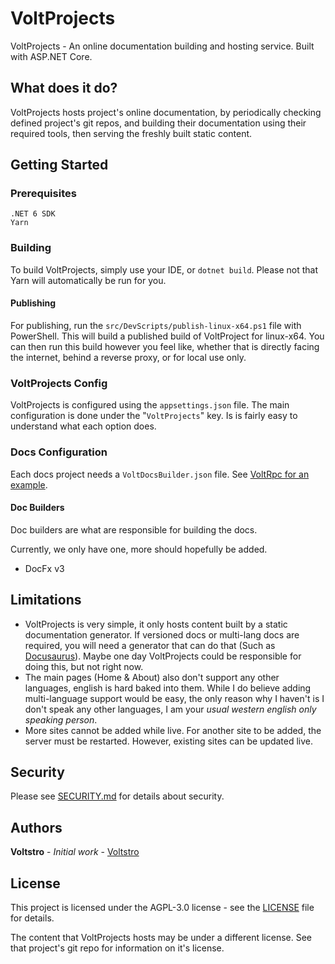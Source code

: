 # VoltProjects

VoltProjects - An online documentation building and hosting service. Built with ASP.NET Core.

## What does it do?

VoltProjects hosts project's online documentation, by periodically checking defined project's git repos, and building their documentation using their required tools, then serving the freshly built static content.

## Getting Started

### Prerequisites

```
.NET 6 SDK
Yarn
```

### Building

To build VoltProjects, simply use your IDE, or `dotnet build`. Please not that Yarn will automatically be run for you.

#### Publishing

For publishing, run the `src/DevScripts/publish-linux-x64.ps1` file with PowerShell. This will build a published build of VoltProject for linux-x64. You can then run this build however you feel like, whether that is directly facing the internet, behind a reverse proxy, or for local use only.

### VoltProjects Config

VoltProjects is configured using the `appsettings.json` file. The main configuration is done under the "`VoltProjects`" key. Is is fairly easy to understand what each option does.

### Docs Configuration

Each docs project needs a `VoltDocsBuilder.json` file. See [VoltRpc for an example](https://github.com/Voltstro-Studios/VoltRpc/blob/master/docs/VoltDocsBuilder.json).

#### Doc Builders

Doc builders are what are responsible for building the docs.

Currently, we only have one, more should hopefully be added.

- DocFx v3

## Limitations

- VoltProjects is very simple, it only hosts content built by a static documentation generator. If versioned docs or multi-lang docs are required, you will need a generator that can do that (Such as [Docusaurus](https://docusaurus.io/)). Maybe one day VoltProjects could be responsible for doing this, but not right now.
- The main pages (Home & About) also don't support any other languages, english is hard baked into them. While I do believe adding multi-language support would be easy, the only reason why I haven't is I don't speak any other languages, I am your *usual western english only speaking person*.
- More sites cannot be added while live. For another site to be added, the server must be restarted. However, existing sites can be updated live.

## Security

Please see [SECURITY.md](/SECURITY.md) for details about security.

## Authors

**Voltstro** - *Initial work* - [Voltstro](https://github.com/Voltstro)

## License

This project is licensed under the AGPL-3.0 license - see the [LICENSE](/LICENSE) file for details.

The content that VoltProjects hosts may be under a different license. See that project's git repo for information on it's license.
